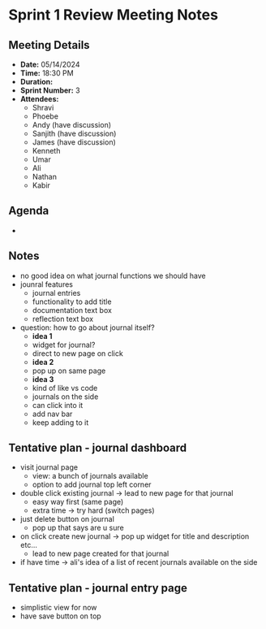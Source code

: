 # Sprint 1 Review Meeting Notes

## Meeting Details

- **Date:** 05/14/2024
- **Time:** 18:30 PM
- **Duration:** 
- **Sprint Number:** 3
- **Attendees:**
  - Shravi
  - Phoebe
  - Andy (have discussion)
  - Sanjith (have discussion)
  - James (have discussion)
  - Kenneth
  - Umar
  - Ali
  - Nathan
  - Kabir

## Agenda
-

## Notes
- no good idea on what journal functions we should have
- jounral features
  - journal entries
  - functionality to add title
  - documentation text box
  - reflection text box
- question: how to go about journal itself?
  - **idea 1**
  - widget for journal?
  - direct to new page on click
  - **idea 2**
  - pop up on same page
  - **idea 3**
  - kind of like vs code
  - journals on the side
  - can click into it
  - add nav bar 
  - keep adding to it

## Tentative plan - journal dashboard
- visit journal page
  - view: a bunch of journals available
  - option to add journal top left corner
- double click existing journal -> lead to new page for that journal
  - easy way first (same page)
  - extra time -> try hard (switch pages)
- just delete button on journal
  - pop up that says are u sure
- on click create new journal -> pop up widget for title and description etc...
  - lead to new page created for that journal
- if have time -> ali's idea of a list of recent journals available on the side

## Tentative plan - journal entry page 
- simplistic view for now
- have save button on top